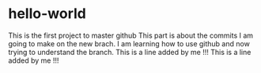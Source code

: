 # hello-world
This is the first project to master github
This part is about the commits I am going to make on the new brach. I am learning how to use github and now trying to understand the branch. 
This is a line added by me !!! 
This is a line added by me !!!